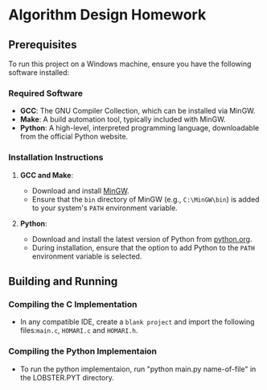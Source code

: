 # Algorithm Design Homework

## Prerequisites

To run this project on a Windows machine, ensure you have the following software installed:

### Required Software

- **GCC**: The GNU Compiler Collection, which can be installed via MinGW.
- **Make**: A build automation tool, typically included with MinGW.
- **Python**: A high-level, interpreted programming language, downloadable from the official Python website.

### Installation Instructions

1. **GCC and Make**:
   - Download and install [MinGW](http://www.mingw.org/).
   - Ensure that the `bin` directory of MinGW (e.g., `C:\MinGW\bin`) is added to your system's `PATH` environment variable.

2. **Python**:
   - Download and install the latest version of Python from [python.org](https://www.python.org/).
   - During installation, ensure that the option to add Python to the `PATH` environment variable is selected.

## Building and Running

### Compiling the C Implementation

- In any compatible IDE, create a `blank project` and import the following files:`main.c`, `HOMARI.c` and `HOMARI.h`.

### Compiling the Python Implementaion

- To run the python implementaion, run "python main.py name-of-file" in the LOBSTER.PYT directory.
